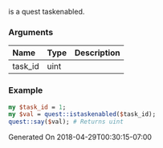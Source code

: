 is a quest taskenabled.
### Arguments
**Name**|**Type**|**Description**
:---|:---|:---
task_id|uint|

### Example

```perl
my $task_id = 1;
my $val = quest::istaskenabled($task_id);
quest::say($val); # Returns uint
```


Generated On 2018-04-29T00:30:15-07:00